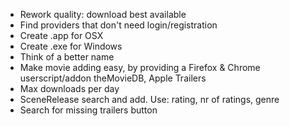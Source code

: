 * Rework quality: download best available
* Find providers that don't need login/registration
* Create .app for OSX
* Create .exe for Windows
* Think of a better name
* Make movie adding easy, by providing a Firefox & Chrome userscript/addon theMovieDB, Apple Trailers
* Max downloads per day
* SceneRelease search and add. Use: rating, nr of ratings, genre
* Search for missing trailers button